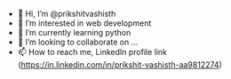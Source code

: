 - 👋 Hi, I’m @prikshitvashisth 
- 👀 I’m interested in web development     
- 🌱 I’m currently learning python     
- 💞️ I’m looking to collaborate on ...
- 📫 How to reach me, LinkedIn profile link (https://in.linkedin.com/in/prikshit-vashisth-aa9812274) 

 
<!---
prikshitvashisth/prikshitvashisth is a ✨ special ✨ repository because its `README.md` (this file) appears on your GitHub profile.
You can click the Preview link to take a look at your changes.
--->
